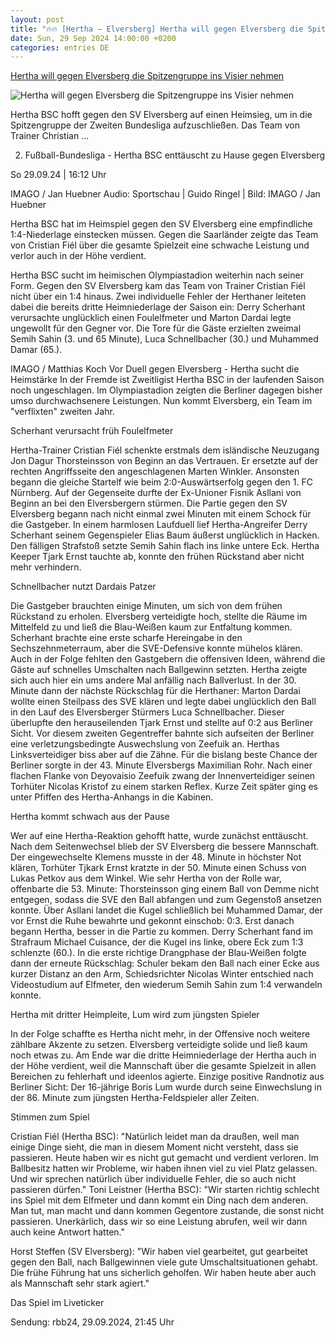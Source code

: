 ```yaml
---
layout: post
title: "🔥🔥 [Hertha – Elversberg] Hertha will gegen Elversberg die Spitzengruppe ins Visier nehmen"
date: Sun, 29 Sep 2024 14:00:00 +0200
categories: entries DE
---
```

[Hertha will gegen Elversberg die Spitzengruppe ins Visier nehmen](https://www.rbb24.de/sport/beitrag/2024/09/fussball-zweite-bundesliga-hertha-bsc-elversberg-spielbericht-liveticker-audio-reportage.html)

![Hertha will gegen Elversberg die Spitzengruppe ins Visier nehmen](https://www.rbb24.de/content/dam/rbb/rbb/rbb24/2024/2024_09/imago-images/maza1-1920.jpg.jpg/size=708x398.jpg)

Hertha BSC hofft gegen den SV Elversberg auf einen Heimsieg, um in die Spitzengruppe der Zweiten Bundesliga aufzuschließen. Das Team von Trainer Christian ...

2. Fußball-Bundesliga - Hertha BSC enttäuscht zu Hause gegen Elversberg

So 29.09.24 | 16:12 Uhr

IMAGO / Jan Huebner Audio: Sportschau | Guido Ringel | Bild: IMAGO / Jan Huebner

Hertha BSC hat im Heimspiel gegen den SV Elversberg eine empfindliche 1:4-Niederlage einstecken müssen. Gegen die Saarländer zeigte das Team von Cristian Fiél über die gesamte Spielzeit eine schwache Leistung und verlor auch in der Höhe verdient.



Hertha BSC sucht im heimischen Olympiastadion weiterhin nach seiner Form. Gegen den SV Elversberg kam das Team von Trainer Cristian Fiél nicht über ein 1:4 hinaus. Zwei individuelle Fehler der Herthaner leiteten dabei die bereits dritte Heimniederlage der Saison ein: Derry Scherhant verursachte unglücklich einen Foulelfmeter und Marton Dardai legte ungewollt für den Gegner vor. Die Tore für die Gäste erzielten zweimal Semih Sahin (3. und 65 Minute), Luca Schnellbacher (30.) und Muhammed Damar (65.).



IMAGO / Matthias Koch Vor Duell gegen Elversberg - Hertha sucht die Heimstärke In der Fremde ist Zweitligist Hertha BSC in der laufenden Saison noch ungeschlagen. Im Olympiastadion zeigten die Berliner dagegen bisher umso durchwachsenere Leistungen. Nun kommt Elversberg, ein Team im "verflixten" zweiten Jahr.

Scherhant verursacht früh Foulelfmeter

Hertha-Trainer Cristian Fiél schenkte erstmals dem isländische Neuzugang Jon Dagur Thorsteinsson von Beginn an das Vertrauen. Er ersetzte auf der rechten Angriffsseite den angeschlagenen Marten Winkler. Ansonsten begann die gleiche Startelf wie beim 2:0-Auswärtserfolg gegen den 1. FC Nürnberg. Auf der Gegenseite durfte der Ex-Unioner Fisnik Asllani von Beginn an bei den Elversbergern stürmen. Die Partie gegen den SV Elversberg begann nach nicht einmal zwei Minuten mit einem Schock für die Gastgeber. In einem harmlosen Laufduell lief Hertha-Angreifer Derry Scherhant seinem Gegenspieler Elias Baum äußerst unglücklich in Hacken. Den fälligen Strafstoß setzte Semih Sahin flach ins linke untere Eck. Hertha Keeper Tjark Ernst tauchte ab, konnte den frühen Rückstand aber nicht mehr verhindern.

Schnellbacher nutzt Dardais Patzer

Die Gastgeber brauchten einige Minuten, um sich von dem frühen Rückstand zu erholen. Elversberg verteidigte hoch, stellte die Räume im Mittelfeld zu und ließ die Blau-Weißen kaum zur Entfaltung kommen. Scherhant brachte eine erste scharfe Hereingabe in den Sechszehnmeterraum, aber die SVE-Defensive konnte mühelos klären. Auch in der Folge fehlten den Gastgebern die offensiven Ideen, während die Gäste auf schnelles Umschalten nach Ballgewinn setzten. Hertha zeigte sich auch hier ein ums andere Mal anfällig nach Ballverlust. In der 30. Minute dann der nächste Rückschlag für die Herthaner: Marton Dardai wollte einen Steilpass des SVE klären und legte dabei unglücklich den Ball in den Lauf des Elversberger Stürmers Luca Schnellbacher. Dieser überlupfte den herauseilenden Tjark Ernst und stellte auf 0:2 aus Berliner Sicht. Vor diesem zweiten Gegentreffer bahnte sich aufseiten der Berliner eine verletzungsbedingte Auswechslung von Zeefuik an. Herthas Linksverteidiger biss aber auf die Zähne. Für die bislang beste Chance der Berliner sorgte in der 43. Minute Elversbergs Maximilian Rohr. Nach einer flachen Flanke von Deyovaisio Zeefuik zwang der Innenverteidiger seinen Torhüter Nicolas Kristof zu einem starken Reflex. Kurze Zeit später ging es unter Pfiffen des Hertha-Anhangs in die Kabinen.



Hertha kommt schwach aus der Pause

Wer auf eine Hertha-Reaktion gehofft hatte, wurde zunächst enttäuscht. Nach dem Seitenwechsel blieb der SV Elversberg die bessere Mannschaft. Der eingewechselte Klemens musste in der 48. Minute in höchster Not klären, Torhüter Tjkark Ernst kratzte in der 50. Minute einen Schuss von Lukas Petkov aus dem Winkel. Wie sehr Hertha von der Rolle war, offenbarte die 53. Minute: Thorsteinsson ging einem Ball von Demme nicht entgegen, sodass die SVE den Ball abfangen und zum Gegenstoß ansetzen konnte. Über Asllani landet die Kugel schließlich bei Muhammed Damar, der vor Ernst die Ruhe bewahrte und gekonnt einschob: 0:3. Erst danach begann Hertha, besser in die Partie zu kommen. Derry Scherhant fand im Strafraum Michael Cuisance, der die Kugel ins linke, obere Eck zum 1:3 schlenzte (60.). In die erste richtige Drangphase der Blau-Weißen folgte dann der erneute Rückschlag: Schuler bekam den Ball nach einer Ecke aus kurzer Distanz an den Arm, Schiedsrichter Nicolas Winter entschied nach Videostudium auf Elfmeter, den wiederum Semih Sahin zum 1:4 verwandeln konnte.

Hertha mit dritter Heimpleite, Lum wird zum jüngsten Spieler

In der Folge schaffte es Hertha nicht mehr, in der Offensive noch weitere zählbare Akzente zu setzen. Elversberg verteidigte solide und ließ kaum noch etwas zu. Am Ende war die dritte Heimniederlage der Hertha auch in der Höhe verdient, weil die Mannschaft über die gesamte Spielzeit in allen Bereichen zu fehlerhaft und ideenlos agierte. Einzige positive Randnotiz aus Berliner Sicht: Der 16-jährige Boris Lum wurde durch seine Einwechslung in der 86. Minute zum jüngsten Hertha-Feldspieler aller Zeiten.

Stimmen zum Spiel

Cristian Fiél (Hertha BSC): "Natürlich leidet man da draußen, weil man einige Dinge sieht, die man in diesem Moment nicht versteht, dass sie passieren. Heute haben wir es nicht gut gemacht und verdient verloren. Im Ballbesitz hatten wir Probleme, wir haben ihnen viel zu viel Platz gelassen. Und wir sprechen natürlich über individuelle Fehler, die so auch nicht passieren dürfen." Toni Leistner (Hertha BSC): "Wir starten richtig schlecht ins Spiel mit dem Elfmeter und dann kommt ein Ding nach dem anderen. Man tut, man macht und dann kommen Gegentore zustande, die sonst nicht passieren. Unerkärlich, dass wir so eine Leistung abrufen, weil wir dann auch keine Antwort hatten."

Horst Steffen (SV Elversberg): "Wir haben viel gearbeitet, gut gearbeitet gegen den Ball, nach Ballgewinnen viele gute Umschaltsituationen gehabt. Die frühe Führung hat uns sicherlich geholfen. Wir haben heute aber auch als Mannschaft sehr stark agiert."

Das Spiel im Liveticker

Sendung: rbb24, 29.09.2024, 21:45 Uhr

